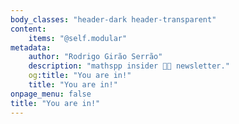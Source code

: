 ```yaml
---
body_classes: "header-dark header-transparent"
content:
    items: "@self.modular"
metadata:
    author: "Rodrigo Girão Serrão"
    description: "mathspp insider 🐍🚀 newsletter."
    og:title: "You are in!"
    title: "You are in!"
onpage_menu: false
title: "You are in!"
---
```


